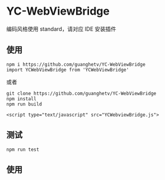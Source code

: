 # YC-WebViewBridge
编码风格使用 standard，请对应 IDE 安装插件

## 使用
```
npm i https://github.com/guanghetv/YC-WebViewBridge
import YCWebViewBridge from 'YCWebViewBridge'
```
或者
```
git clone https://github.com/guanghetv/YC-WebViewBridge
npm install
npm run build

<script type="text/javascript" src="YCWebviewBridge.js">
```

## 测试
```
npm run test
```

## 使用

